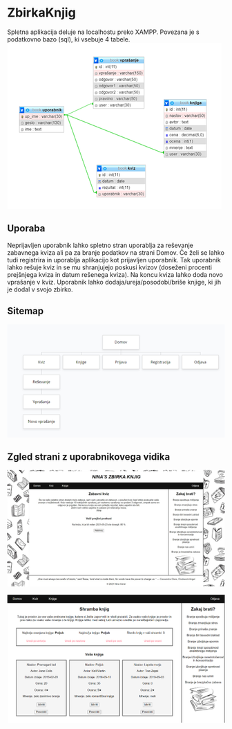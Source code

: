 # ZbirkaKnjig

Spletna aplikacija deluje na localhostu preko XAMPP. Povezana je s podatkovno bazo (sql), ki vsebuje 4 tabele. 
![Podatkovna baza](https://github.com/nc4279/ZbirkaKnjig/blob/main/baza.png?raw=true)

## Uporaba 

Neprijavljen uporabnik lahko spletno stran uporablja za reševanje zabavnega kviza ali pa za branje podatkov na strani Domov. Če želi se lahko tudi registrira in uporablja aplikacijo kot prijavljen uporabnik. Tak uporabnik lahko rešuje kviz in se mu shranjujejo poskusi kvizov (doseženi procenti prejšnjega kviza in datum rešenega kviza). Na koncu kviza lahko doda novo vprašanje v kviz. Uporabnik lahko dodaja/ureja/posodobi/briše knjige, ki jih je dodal v svojo zbirko.

## Sitemap

![Site map](https://github.com/nc4279/ZbirkaKnjig/blob/main/sitemap.png?raw=true)

## Zgled strani z uporabnikovega vidika

![Kviz](https://github.com/nc4279/ZbirkaKnjig/blob/main/Kviz.png?raw=true)

![Zbirka](https://github.com/nc4279/ZbirkaKnjig/blob/main/zbirka.png?raw=true)

